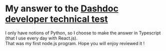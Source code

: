 # My answer to the [Dashdoc developer technical test](https://www.notion.so/PUBLIC-Developer-technical-test-Dashdoc-4fc632337de84f0682b04d0ba6a303b4)

I only have notions of Python, so I choose to make the answer in Typescript (that I use every day with React.js).\
That was my first node.js program. Hope you will enjoy reviewed it ! 